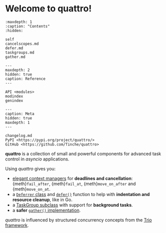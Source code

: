 ```{currentmodule} quattro
```
# Welcome to quattro!

```{toctree}
:maxdepth: 1
:caption: "Contents"
:hidden:

self
cancelscopes.md
defer.md
taskgroups.md
gather.md
```

```{toctree}
---
maxdepth: 2
hidden: true
caption: Reference
---

API <modules>
modindex
genindex
```

```{toctree}
---
caption: Meta
hidden: true
maxdepth: 1
---

changelog.md
PyPI <https://pypi.org/project/quattro/>
GitHub <https://github.com/Tinche/quattro>
```

**quattro** is a collection of small and powerful components for advanced task control in _asyncio_ applications.

Using _quattro_ gives you:

- [elegant context managers](cancelscopes.md) for **deadlines and cancellation**: {meth}`fail_after`, {meth}`fail_at`, {meth}`move_on_after` and {meth}`move_on_at`.
- a [`Deferrer` class](defer.md#quattrodeferrer) and [`defer()`](defer.md#quattrodefer) function to help with **indentation and resource cleanup**, like in Go.
- a [TaskGroup subclass](taskgroups.md) with support for **background tasks**.
- a **safer** [`gather()` implementation](gather.md).

_quattro_ is influenced by structured concurrency concepts from the [Trio framework](https://trio.readthedocs.io/en/stable/).
